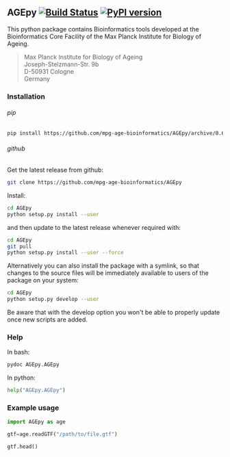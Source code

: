 ## AGEpy [![Build Status](https://travis-ci.org/mpg-age-bioinformatics/AGEpy.svg?branch=master)](https://travis-ci.org/mpg-age-bioinformatics/AGEpy) [![PyPI version](https://badge.fury.io/py/AGEpy.svg)](https://badge.fury.io/py/AGEpy)

This python package contains Bioinformatics tools developed at the
Bioinformatics Core Facility of the Max Planck Institute for Biology of Ageing.

> Max Planck Institute for Biology of Ageing  
> Joseph-Stelzmann-Str. 9b  
> D-50931 Cologne  
> Germany

### Installation

###### pip

```bash
pip install https://github.com/mpg-age-bioinformatics/AGEpy/archive/0.6.0.tar.gz --user
```

###### github

Get the latest release from github:

```bash
git clone https://github.com/mpg-age-bioinformatics/AGEpy
```

Install:

```bash
cd AGEpy
python setup.py install --user
```

and then update to the latest release whenever required with:

```bash
cd AGEpy
git pull
python setup.py install --user --force

```

Alternatively you can also install the package with a symlink, so that changes
to the source files will be immediately available to users of the package on
your system:

```bash
cd AGEpy
python setup.py develop --user
```

Be aware that with the develop option you won't be able to properly update once new scripts are added.

### Help

In bash:

```bash
pydoc AGEpy.AGEpy
```

In python:

```python
help("AGEpy.AGEpy")
```

### Example usage

```python
import AGEpy as age

gtf=age.readGTF("/path/to/file.gtf")

gtf.head()
```
